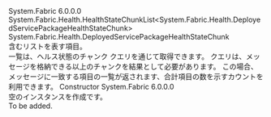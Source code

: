 <Type Name="DeployedServicePackageHealthStateChunkList" FullName="System.Fabric.Health.DeployedServicePackageHealthStateChunkList">
  <TypeSignature Language="C#" Value="public sealed class DeployedServicePackageHealthStateChunkList : System.Fabric.Health.HealthStateChunkList&lt;System.Fabric.Health.DeployedServicePackageHealthStateChunk&gt;" />
  <TypeSignature Language="ILAsm" Value=".class public auto ansi sealed beforefieldinit DeployedServicePackageHealthStateChunkList extends System.Fabric.Health.HealthStateChunkList`1&lt;class System.Fabric.Health.DeployedServicePackageHealthStateChunk&gt;" />
  <TypeSignature Language="DocId" Value="T:System.Fabric.Health.DeployedServicePackageHealthStateChunkList" />
  <TypeSignature Language="VB.NET" Value="Public NotInheritable Class DeployedServicePackageHealthStateChunkList&#xA;Inherits HealthStateChunkList(Of DeployedServicePackageHealthStateChunk)" />
  <TypeSignature Language="F#" Value="type DeployedServicePackageHealthStateChunkList = class&#xA;    inherit HealthStateChunkList&lt;DeployedServicePackageHealthStateChunk&gt;" />
  <AssemblyInfo>
    <AssemblyName>System.Fabric</AssemblyName>
    <AssemblyVersion>6.0.0.0</AssemblyVersion>
  </AssemblyInfo>
  <Base>
    <BaseTypeName>System.Fabric.Health.HealthStateChunkList&lt;System.Fabric.Health.DeployedServicePackageHealthStateChunk&gt;</BaseTypeName>
    <BaseTypeArguments>
      <BaseTypeArgument TypeParamName="T">System.Fabric.Health.DeployedServicePackageHealthStateChunk</BaseTypeArgument>
    </BaseTypeArguments>
  </Base>
  <Interfaces />
  <Docs>
    <summary>
            含むリストを表す<see cref="T:System.Fabric.Health.DeployedServicePackageHealthStateChunk" />項目。
            </summary>
    <remarks>一覧は、ヘルス状態のチャンク クエリを通じて取得できます。 クエリは、メッセージを格納できる以上のチャンクを結果として必要があります。
            この場合、メッセージに一致する項目の一覧が返されます、合計項目の数を示すカウントを利用できます。</remarks>
  </Docs>
  <Members>
    <Member MemberName=".ctor">
      <MemberSignature Language="C#" Value="public DeployedServicePackageHealthStateChunkList ();" />
      <MemberSignature Language="ILAsm" Value=".method public hidebysig specialname rtspecialname instance void .ctor() cil managed" />
      <MemberSignature Language="DocId" Value="M:System.Fabric.Health.DeployedServicePackageHealthStateChunkList.#ctor" />
      <MemberSignature Language="VB.NET" Value="Public Sub New ()" />
      <MemberType>Constructor</MemberType>
      <AssemblyInfo>
        <AssemblyName>System.Fabric</AssemblyName>
        <AssemblyVersion>6.0.0.0</AssemblyVersion>
      </AssemblyInfo>
      <Parameters />
      <Docs>
        <summary>
            空のインスタンスを作成<see cref="T:System.Fabric.Health.DeployedServicePackageHealthStateChunkList" />です。
            </summary>
        <remarks>To be added.</remarks>
      </Docs>
    </Member>
  </Members>
</Type>